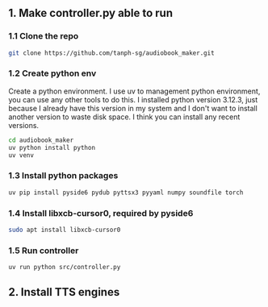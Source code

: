 ## 1. Make controller.py able to run

### 1.1 Clone the repo
```sh
git clone https://github.com/tanph-sg/audiobook_maker.git
```

### 1.2 Create python env
Create a python environment. I use uv to management python
environment, you can use any other tools to do this.
I installed python version 3.12.3, just because I already have 
this version in my system and I don't want to install another 
version to waste disk space. I think you can install any 
recent versions.
```bash
cd audiobook_maker
uv python install python
uv venv
```

### 1.3 Install python packages

```sh
uv pip install pyside6 pydub pyttsx3 pyyaml numpy soundfile torch
```

### 1.4 Install libxcb-cursor0, required by pyside6
```sh
sudo apt install libxcb-cursor0
```

### 1.5 Run controller
```sh
uv run python src/controller.py
```

## 2. Install TTS engines
